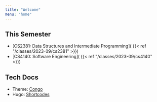 ```yaml
---
title: "Welcome"
menu: "home"
---
```


## This Semester

 - [CS2381: Data Structures and Intermediate Programming](
     {{< ref "/classes/2023-09/cs2381" >}})
 - [CS4140: Software Engineering](
     {{< ref "/classes/2023-09/cs4140" >}})



## Tech Docs

 - Theme: [Congo](https://jpanther.github.io/congo/)
 - Hugo: [Shortcodes](https://gohugo.io/content-management/shortcodes)
